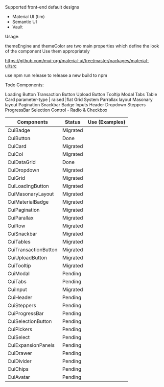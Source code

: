 Supported front-end default designs

- Material UI (tim)
- Semantic UI
- Vault

Usage:

themeEngine and themeColor are two main properties which define the look of the component
Use them appropriately

https://github.com/mui-org/material-ui/tree/master/packages/material-ui/src

use npm run release to release a new build to npm

Todo Components:

Loading Button
Transaction Button
Upload Button
Tooltip
Modal
Tabs
Table
Card parameter-type | raised |flat
Grid System
Parrallax layout
Masonary layout
Pagination
Snackbar
Badge
Inputs
Header
Dropdown
Steppers
ProgressBar
Selection Control - Radio & Checkbox

| Components           | Status   | Use (Examples) |
| -------------------- | -------- | -------------- |
| CuiBadge             | Migrated |                |
| CuiButton            | Done     |                |
| CuiCard              | Migrated |                |
| CuiCol               | Migrated |                |
| CuiDataGrid          | Done     |                |
| CuiDropdown          | Migrated |                |
| CuiGrid              | Migrated |                |
| CuiLoadingButton     | Migrated |                |
| CuiMasonaryLayout    | Migrated |                |
| CuiMaterialBadge     | Migrated |                |
| CuiPagination        | Migrated |                |
| CuiParallax          | Migrated |                |
| CuiRow               | Migrated |                |
| CuiSnackbar          | Migrated |                |
| CuiTables            | Migrated |                |
| CuiTransactionButton | Migrated |                |
| CuiUploadButton      | Migrated |                |
| CuiTooltip           | Migrated |                |
| CuiModal             | Pending  |                |
| CuiTabs              | Pending  |                |
| CuiInput             | Migrated |                |
| CuiHeader            | Pending  |                |
| CuiSteppers          | Pending  |                |
| CuiProgressBar       | Pending  |                |
| CuiSelectionButton   | Pending  |                |
| CuiPickers           | Pending  |                |
| CuiSelect            | Pending  |                |
| CuiExpansionPanels   | Pending  |                |
| CuiDrawer            | Pending  |                |
| CuiDivider           | Pending  |                |
| CuiChips             | Pending  |                |
| CuiAvatar            | Pending  |                |
